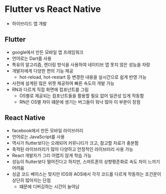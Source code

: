 # Flutter vs React Native

- 하이브리드 앱 개발

## Flutter
- google에서 만든 모바일 앱 프레임워크
- 언어로는 Dart를 사용
- 특유의 알고리즘, 렌더링 방식을 사용하여 네이티브 앱 못지 않은 성능을 자랑
- 개발자에게 다양한 편의 기능 제공
  - hot-reload, hot-restart 등 변경한 내용을 실시간으로 쉽게 반영 가능
- 사전에 설계된 많은 위젯 제공하여 빠른 속도의 개발 가능
- RN과 다르게 직접 화면에 컴포넌트를 그림
  - OS별로 제공되는 컴포넌트들을 활용할 필요 없어 일관성 있게 작동함
  - RN은 OS별 차이 떄문에 생기는 버그들이 워낙 많아 이 부분이 장점

## React Native
- facebook에서 만든 모바일 라이브러리
- 언어로는 JavaScript를 사용
- 역사가 flutter보다는 오래되어 커뮤니티가 크고, 참고할 자료가 충분함
- 축적된 라이브러리가 많아 다양하고 안정적인 라이브러리 사용 가능
- React 개발자가 그리 어렵지 않게 학습 가능
- 성능이 flutter보다 떨어진다고 하지만, 스마트폰의 상향평준화로 속도 차이 느끼기 어려움
- 싱글 코드 베이스는 맞지만 IOS와 AOS에서 각각 코드를 다르게 작동하는 조건문이 상단히 많아지는 단점
  - 떄문에 디버깅하는 시간이 늘어남